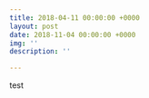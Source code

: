 ```yaml
---
title: 2018-04-11 00:00:00 +0000
layout: post
date: 2018-11-04 00:00:00 +0000
img: ''
description: ''

---
```

test